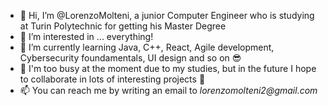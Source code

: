 - 👋 Hi, I’m @LorenzoMolteni, a junior Computer Engineer who is studying at Turin Polytechnic for getting his Master Degree
- 👀 I’m interested in ... everything! 
- 🌱 I’m currently learning Java, C++, React, Agile development, Cybersecurity foundamentals, UI design and so on :sunglasses:
- 💞️ I'm too busy at the moment due to my studies, but in the future I hope to collaborate in lots of interesting projects :muscle:
- 📫 You can reach me by writing an email to _lorenzomolteni2@gmail.com_

<!---
LorenzoMolteni/LorenzoMolteni is a ✨ special ✨ repository because its `README.md` (this file) appears on your GitHub profile.
You can click the Preview link to take a look at your changes.
--->
